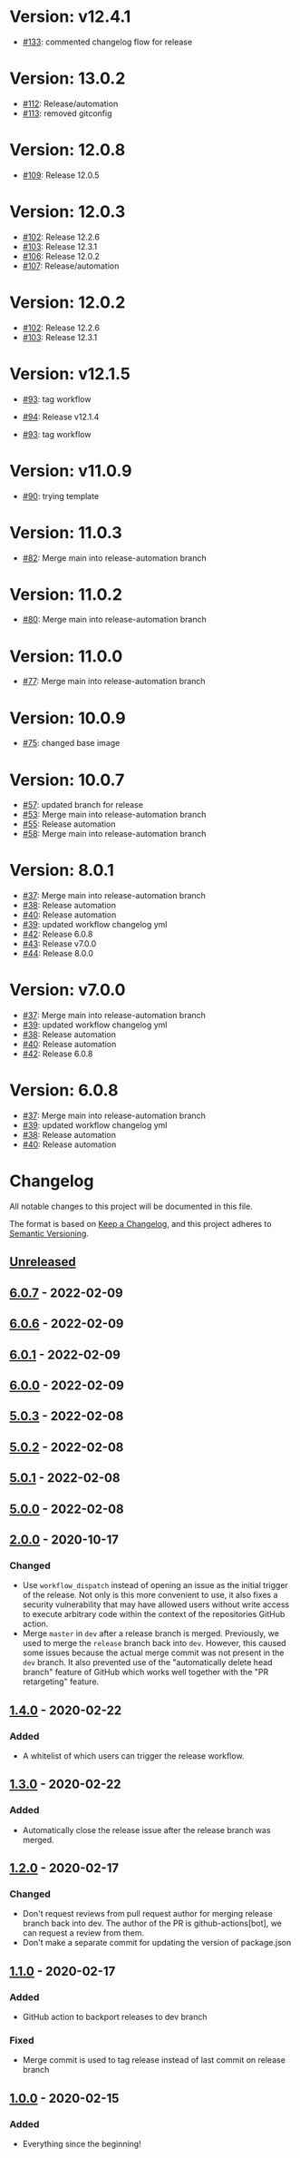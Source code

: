 # Version: v12.4.1

* [#133](https://github.com/majid-vultara/cypress-test/pull/133): commented changelog flow for release



# Version: 13.0.2

* [#112](https://github.com/majid-vultara/cypress-test/pull/112): Release/automation
* [#113](https://github.com/majid-vultara/cypress-test/pull/113): removed gitconfig

# Version: 12.0.8

* [#109](https://github.com/majid-vultara/cypress-test/pull/109): Release 12.0.5



# Version: 12.0.3

* [#102](https://github.com/majid-vultara/cypress-test/pull/102): Release 12.2.6
* [#103](https://github.com/majid-vultara/cypress-test/pull/103): Release 12.3.1
* [#106](https://github.com/majid-vultara/cypress-test/pull/106): Release 12.0.2
* [#107](https://github.com/majid-vultara/cypress-test/pull/107): Release/automation

# Version: 12.0.2

* [#102](https://github.com/majid-vultara/cypress-test/pull/102): Release 12.2.6
* [#103](https://github.com/majid-vultara/cypress-test/pull/103): Release 12.3.1



# Version: v12.1.5

* [#93](https://github.com/majid-vultara/cypress-test/pull/93): tag workflow
* [#94](https://github.com/majid-vultara/cypress-test/pull/94): Release v12.1.4

* [#93](https://github.com/majid-vultara/cypress-test/pull/93): tag workflow



# Version: v11.0.9

* [#90](https://github.com/majid-vultara/cypress-test/pull/90): trying template
# Version: 11.0.3

* [#82](https://github.com/majid-vultara/cypress-test/pull/82): Merge main into release-automation branch


# Version: 11.0.2

* [#80](https://github.com/majid-vultara/cypress-test/pull/80): Merge main into release-automation branch


# Version: 11.0.0

* [#77](https://github.com/majid-vultara/cypress-test/pull/77): Merge main into release-automation branch


# Version: 10.0.9

* [#75](https://github.com/majid-vultara/cypress-test/pull/75): changed base image


# Version: 10.0.7

* [#57](https://github.com/majid-vultara/cypress-test/pull/57): updated branch for release
* [#53](https://github.com/majid-vultara/cypress-test/pull/53): Merge main into release-automation branch
* [#55](https://github.com/majid-vultara/cypress-test/pull/55): Release automation
* [#58](https://github.com/majid-vultara/cypress-test/pull/58): Merge main into release-automation branch


# Version: 8.0.1

* [#37](https://github.com/majid-vultara/cypress-test/pull/37): Merge main into release-automation branch
* [#38](https://github.com/majid-vultara/cypress-test/pull/38): Release automation
* [#40](https://github.com/majid-vultara/cypress-test/pull/40): Release automation
* [#39](https://github.com/majid-vultara/cypress-test/pull/39): updated workflow changelog yml
* [#42](https://github.com/majid-vultara/cypress-test/pull/42): Release 6.0.8
* [#43](https://github.com/majid-vultara/cypress-test/pull/43): Release v7.0.0
* [#44](https://github.com/majid-vultara/cypress-test/pull/44): Release 8.0.0


# Version: v7.0.0

* [#37](https://github.com/majid-vultara/cypress-test/pull/37): Merge main into release-automation branch
* [#39](https://github.com/majid-vultara/cypress-test/pull/39): updated workflow changelog yml
* [#38](https://github.com/majid-vultara/cypress-test/pull/38): Release automation
* [#40](https://github.com/majid-vultara/cypress-test/pull/40): Release automation
* [#42](https://github.com/majid-vultara/cypress-test/pull/42): Release 6.0.8


# Version: 6.0.8

* [#37](https://github.com/majid-vultara/cypress-test/pull/37): Merge main into release-automation branch
* [#39](https://github.com/majid-vultara/cypress-test/pull/39): updated workflow changelog yml
* [#38](https://github.com/majid-vultara/cypress-test/pull/38): Release automation
* [#40](https://github.com/majid-vultara/cypress-test/pull/40): Release automation


# Changelog

All notable changes to this project will be documented in this file.

The format is based on [Keep a Changelog](https://keepachangelog.com/en/1.0.0/),
and this project adheres to [Semantic Versioning](https://semver.org/spec/v2.0.0.html).

## [Unreleased]

## [6.0.7] - 2022-02-09

## [6.0.6] - 2022-02-09

## [6.0.1] - 2022-02-09

## [6.0.0] - 2022-02-09

## [5.0.3] - 2022-02-08

## [5.0.2] - 2022-02-08

## [5.0.1] - 2022-02-08

## [5.0.0] - 2022-02-08

## [2.0.0] - 2020-10-17

### Changed

-   Use `workflow_dispatch` instead of opening an issue as the initial trigger of the release.
    Not only is this more convenient to use, it also fixes a security vulnerability that may have allowed users without write access to execute arbitrary code within the context of the repositories GitHub action.
-   Merge `master` in `dev` after a release branch is merged.
    Previously, we used to merge the `release` branch back into `dev`.
    However, this caused some issues because the actual merge commit was not present in the `dev` branch.
    It also prevented use of the "automatically delete head branch" feature of GitHub which works well together with the "PR retargeting" feature.

## [1.4.0] - 2020-02-22

### Added

-   A whitelist of which users can trigger the release workflow.

## [1.3.0] - 2020-02-22

### Added

-   Automatically close the release issue after the release branch was merged.

## [1.2.0] - 2020-02-17

### Changed

-   Don't request reviews from pull request author for merging release branch back into dev.
    The author of the PR is github-actions[bot], we can request a review from them.
-   Don't make a separate commit for updating the version of package.json

## [1.1.0] - 2020-02-17

### Added

-   GitHub action to backport releases to dev branch

### Fixed

-   Merge commit is used to tag release instead of last commit on release branch

## [1.0.0] - 2020-02-15

### Added

-   Everything since the beginning!

[Unreleased]: https://github.com/majid-vultara/cypress-test/compare/6.0.7...HEAD

[6.0.7]: https://github.com/majid-vultara/cypress-test/compare/6.0.6...6.0.7

[6.0.6]: https://github.com/majid-vultara/cypress-test/compare/6.0.1...6.0.6

[6.0.1]: https://github.com/majid-vultara/cypress-test/compare/6.0.0...6.0.1

[6.0.0]: https://github.com/majid-vultara/cypress-test/compare/5.0.3...6.0.0

[5.0.5]: https://github.com/majid-vultara/cypress-test/compare/5.0.4...5.0.5

[5.0.4]: https://github.com/majid-vultara/cypress-test/compare/5.0.3...5.0.4

[5.0.3]: https://github.com/majid-vultara/cypress-test/compare/2.0.0...5.0.3

[Unreleased]: https://github.com/majid-vultara/cypress-test/compare/5.0.2...HEAD

[5.0.2]: https://github.com/majid-vultara/cypress-test/compare/2.0.0...5.0.2

[Unreleased]: https://github.com/majid-vultara/cypress-test/compare/5.0.1...HEAD

[5.0.1]: https://github.com/majid-vultara/cypress-test/compare/5.0.0...5.0.1

[5.0.0]: https://github.com/majid-vultara/cypress-test/compare/2.0.0...5.0.0

[2.0.0]: https://github.com/thomaseizinger/github-action-gitflow-release-workflow/compare/1.4.0...2.0.0

[1.4.0]: https://github.com/thomaseizinger/github-action-gitflow-release-workflow/compare/1.3.0...1.4.0

[1.3.0]: https://github.com/thomaseizinger/github-action-gitflow-release-workflow/compare/1.2.0...1.3.0

[1.2.0]: https://github.com/thomaseizinger/github-action-gitflow-release-workflow/compare/1.1.0...1.2.0

[1.1.0]: https://github.com/thomaseizinger/github-action-gitflow-release-workflow/compare/1.0.0...1.1.0

[1.0.0]: https://github.com/thomaseizinger/github-action-gitflow-release-workflow/compare/794c3ba521cae6b168def8bdbfe1aa6a2c285257...1.0.0
